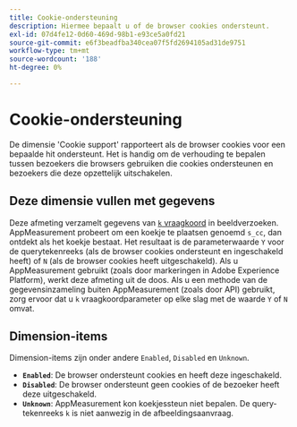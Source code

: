 ```yaml
---
title: Cookie-ondersteuning
description: Hiermee bepaalt u of de browser cookies ondersteunt.
exl-id: 07d4fe12-0d60-469d-98b1-e93ce5a0fd21
source-git-commit: e6f3beadfba340cea07f5fd2694105ad31de9751
workflow-type: tm+mt
source-wordcount: '188'
ht-degree: 0%

---
```


# Cookie-ondersteuning

De dimensie &#39;Cookie support&#39; rapporteert als de browser cookies voor een bepaalde hit ondersteunt. Het is handig om de verhouding te bepalen tussen bezoekers die browsers gebruiken die cookies ondersteunen en bezoekers die deze opzettelijk uitschakelen.

## Deze dimensie vullen met gegevens

Deze afmeting verzamelt gegevens van [`k` vraagkoord](/help/implement/validate/query-parameters.md) in beeldverzoeken. AppMeasurement probeert om een koekje te plaatsen genoemd `s_cc`, dan ontdekt als het koekje bestaat. Het resultaat is de parameterwaarde `Y` voor de querytekenreeks (als de browser cookies ondersteunt en ingeschakeld heeft) of `N` (als de browser cookies heeft uitgeschakeld). Als u AppMeasurement gebruikt (zoals door markeringen in Adobe Experience Platform), werkt deze afmeting uit de doos. Als u een methode van de gegevensinzameling buiten AppMeasurement (zoals door API) gebruikt, zorg ervoor dat u `k` vraagkoordparameter op elke slag met de waarde `Y` of `N` omvat.

## Dimension-items

Dimension-items zijn onder andere `Enabled`, `Disabled` en `Unknown`.

* **`Enabled`**: De browser ondersteunt cookies en heeft deze ingeschakeld.
* **`Disabled`**: De browser ondersteunt geen cookies of de bezoeker heeft deze uitgeschakeld.
* **`Unknown`**: AppMeasurement kon koekjessteun niet bepalen. De query-tekenreeks `k` is niet aanwezig in de afbeeldingsaanvraag.

